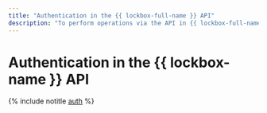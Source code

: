```yaml
---
title: "Authentication in the {{ lockbox-full-name }} API"
description: "To perform operations via the API in {{ lockbox-full-name }}, a service for storing secrets, get an IAM token for your service, federated, or user account."
---
```


# Authentication in the {{ lockbox-name }} API

{% include notitle [auth](../../_includes/authentication.md) %}

